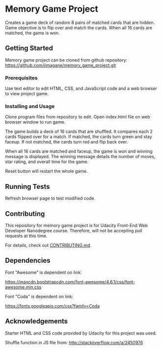 # Memory Game Project

Creates a game deck of random 8 pairs of matched cards that are hidden. Game objective is to flip over and match the cards. When all 16 cards are matched, the game is won.

## Getting Started

Memory game project can be cloned from github repository: https://github.com/jimagane/memory_game_project.git

### Prerequisites

Use text editor to edit HTML, CSS, and JavaScript code and a web browser to view project game.

### Installing and Usage

Clone program files from repository to edit. Open index.html file on web browser window to run game.

The game builds a deck of 16 cards that are shuffled. It compares each 2 cards flipped over for a match. If matched, the cards turn green and stay faceup. If not matched, the cards turn red and flip back over.

When all 16 cards are matched and faceup, the game is won and winning message is displayed. The winning message details the number of moves, star rating, and overall time for the game.

Reset button will restart the whole game.

## Running Tests

Refresh browser page to test modified code.

## Contributing

This repository for memory game project is for Udacity Front-End Web Developer Nanodegree course. Therefore, will not be accepting pull requests at this time.

For details, check out [CONTRIBUTING.md](CONTRIBUTING.md).

## Dependencies

Font "Awesome" is dependent on link:

https://maxcdn.bootstrapcdn.com/font-awesome/4.6.1/css/font-awesome.min.css

Font "Coda" is dependent on link:

https://fonts.googleapis.com/css?family=Coda

## Acknowledgements

Starter HTML and CSS code provided by Udacity for this project was used.

Shuffle function in JS file from: http://stackoverflow.com/a/2450976

